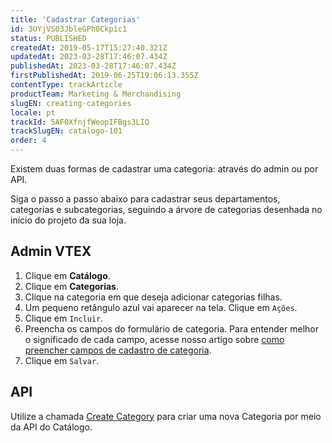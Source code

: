```yaml
---
title: 'Cadastrar Categorias'
id: 3UYjVS03JbleGPh0Ckpic1
status: PUBLISHED
createdAt: 2019-05-17T15:27:40.321Z
updatedAt: 2023-03-28T17:46:07.434Z
publishedAt: 2023-03-28T17:46:07.434Z
firstPublishedAt: 2019-06-25T19:06:13.355Z
contentType: trackArticle
productTeam: Marketing & Merchandising
slugEN: creating-categories
locale: pt
trackId: 5AF0XfnjfWeopIFBgs3LIQ
trackSlugEN: catalogo-101
order: 4
---
```


Existem duas formas de cadastrar uma categoria: através do admin ou por API. 

Siga o passo a passo abaixo para cadastrar seus departamentos, categorias e subcategorias, seguindo a árvore de categorias desenhada no início do projeto da sua loja.

## Admin VTEX

1. Clique em **Catálogo**.
2. Clique em **Categorias**.
3. Clique na categoria em que deseja adicionar categorias filhas.
4. Um pequeno retângulo azul vai aparecer na tela. Clique em `Ações`.
5. Clique em `Incluir`.
6. Preencha os campos do formulário de categoria. Para entender melhor o significado de cada campo, acesse nosso artigo sobre [como preencher campos de cadastro de categoria](https://help.vtex.com/pt/tutorial/campos-de-cadastro-de-categoria--5Z7RrvW41yumyQCmk2iqoG). 
7. Clique em `Salvar`.

## API

Utilize a chamada [Create Category](https://developers.vtex.com/reference/catalog-api-category#catalog-api-post-category) para criar uma nova Categoria por meio da API do Catálogo.
